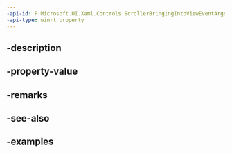 ```yaml
---
-api-id: P:Microsoft.UI.Xaml.Controls.ScrollerBringingIntoViewEventArgs.ScrollInfo
-api-type: winrt property
---
```


## -description

## -property-value

## -remarks

## -see-also

## -examples

